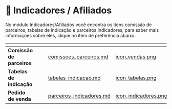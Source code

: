 # 👥 Indicadores / Afiliados

No módulo Indicadores/Afiliados você encontra os itens comissão de parceiros, tabelas de indicação e parceiros indicadores, para saber mais informações sobre eles, clique no item de preferência abaixo:

<table data-view="cards">
    <thead>
        <tr>
            <th></th>
            <th></th>
            <th></th>
            <th data-hidden data-card-target data-type="content-ref"></th>
            <th data-hidden data-card-cover data-type="files"></th>
        </tr>
    </thead>
        <tbody>
            <tr>
                <td>
                    <strong>Comissão de parceiros</strong>
                </td>
                <td></td>
                <td></td>
                <td>
                    <a href="/erp-v2/funcionalidades/indicadores_afiliados/comissoes_parceiros.md">comissoes_parceiros.md</a>
                </td>
                <td>
                    <a href="/erp-v2/assets/funcionalidades/icon_vendas.png">icon_vendas.png</a>
                </td>
            </tr>
            <tr>
                <td>
                    <strong>Tabelas de indicação</strong>
                </td>
                <td></td>
                <td></td>
                <td>
                    <a href="/erp-v2/funcionalidades/indicadores_afiliados/tabelas_indicacao.md">tabelas_indicacao.md</a>
                </td>
                <td>
                    <a href="/erp-v2/assets/funcionalidades/icon_tabelas.png">icon_tabelas.png</a>
                </td>
            </tr>
            <tr>
                <td>
                    <strong>Pedido de venda</strong>
                </td>
                <td></td>
                <td></td>
                <td>
                    <a href="/erp-v2/funcionalidades/indicadores_afiliados/parceiros_indicadores.md">parceiros_indicadores.md</a>
                </td>
                <td>
                    <a href="/erp-v2/assets/funcionalidades/icon_indicadores.png">icon_indicadores.png</a>
                </td>
            </tr>
        </tbody>
</table>
